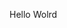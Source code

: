 Hello Wolrd


























































































































































































































































































































































































































































































































































































































































































































































































































































































































































































































































































































































































































































































































































































































































































































































































































































































































































































































































































































































































































































































































































































































































































































































































































































































































































































































































































































































































































































































































































































































































































































































































































































































































































































































































































































































































































































































































































































































































































































































































































































































































































































































































































































































































































































































































































































































































































































































































































































































































































































































































































































































































































































